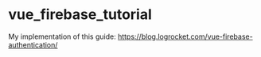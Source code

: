 # vue_firebase_tutorial
My implementation of this guide: https://blog.logrocket.com/vue-firebase-authentication/
